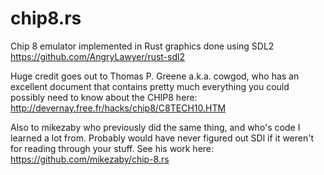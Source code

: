 # chip8.rs
Chip 8 emulator implemented in Rust
graphics done using SDL2 https://github.com/AngryLawyer/rust-sdl2

Huge credit goes out to Thomas P. Greene a.k.a. cowgod, who has an excellent document that contains pretty much everything you could
possibly need to know about the CHIP8 here: http://devernay.free.fr/hacks/chip8/C8TECH10.HTM

Also to mikezaby who previously did the same thing, and who's code I learned a lot from. Probably would have never figured out SDl
if it weren't for reading through your stuff. See his work here: https://github.com/mikezaby/chip-8.rs
